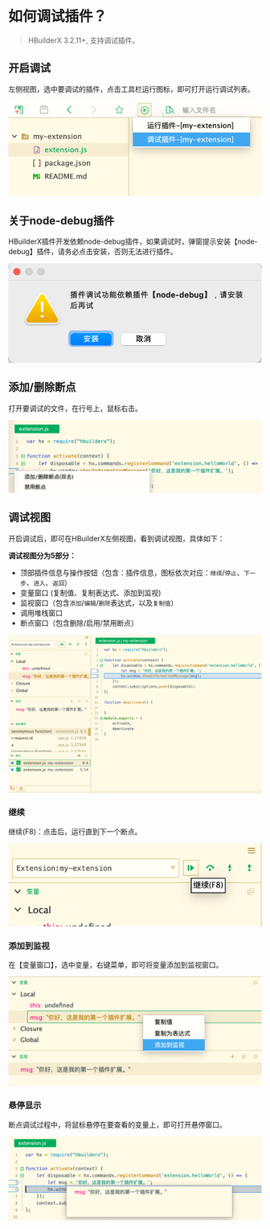 # 如何调试插件？

> HBuilderX 3.2.11+, 支持调试插件。

## 开启调试

左侧视图，选中要调试的插件，点击工具栏运行图标，即可打开运行调试列表。

<img src="/static/snapshots/Plug-in-development/debug/start_debug.png" class="hd-img" />

## 关于node-debug插件

HBuilderX插件开发依赖node-debug插件，如果调试时，弹窗提示安装【node-debug】插件，请务必点击安装，否则无法进行插件。

<img src="/static/snapshots/Plug-in-development/debug/node-debug.png" class="hd-img" />

## 添加/删除断点

打开要调试的文件，在行号上，鼠标右击。

<img src="/static/snapshots/Plug-in-development/debug/add_breakpoint.png" class="hd-img" />

## 调试视图

开启调试后，即可在HBuilderX左侧视图，看到调试视图，具体如下：

**调试视图分为5部分：**
- 顶部插件信息与操作按钮（包含：插件信息，图标依次对应：`继续`/`停止`、`下一步`、`进入`、`返回`）
- 变量窗口 (复制值、复制表达式、添加到监视)
- 监视窗口（包含`添加`/`编辑`/`删除`表达式，以及`复制值`）
- 调用堆栈窗口
- 断点窗口（包含删除/启用/禁用断点）

<img src="/static/snapshots/Plug-in-development/debug/debug_view.png" class="hd-img" />

### 继续

继续(F8)：点击后，运行直到下一个断点。

<img src="/static/snapshots/Plug-in-development/debug/continue.png" class="hd-img" />

### 添加到监视

在【变量窗口】，选中变量，右键菜单，即可将变量添加到监视窗口。

<img src="/static/snapshots/Plug-in-development/debug/add_to_monitor.png" class="hd-img" />

### 悬停显示

断点调试过程中，将鼠标悬停在要查看的变量上，即可打开悬停窗口。

<img src="/static/snapshots/Plug-in-development/debug/hovering_window.png" class="hd-img" />

